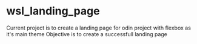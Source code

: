 # wsl_landing_page

Current project is to create a landing page for odin project with flexbox as it's main theme
Objective is to create a successfull landing page
